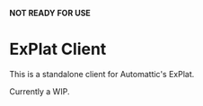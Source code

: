 
**NOT READY FOR USE**

# ExPlat Client

This is a standalone client for Automattic's ExPlat.

Currently a WIP.